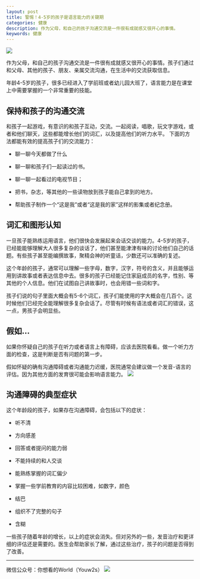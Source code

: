```yaml
---
layout: post
title: 警惕！4-5岁的孩子是语言能力的关键期
categories: 健康
description: 作为父母，和自己的孩子沟通交流是一件很有成就感又很开心的事情。
keywords: 健康
---
```

![][image-1]

作为父母，和自己的孩子沟通交流是一件很有成就感又很开心的事情。孩子们通过和父母、其他的孩子、朋友、亲属交流沟通，在生活中的交流获取信息。

年龄4-5岁的孩子，很多已经进入了学前班或者幼儿园大班了，语言能力是在课堂上中需要掌握的一个非常重要的技能。

## 保持和孩子的沟通交流
和孩子一起游戏，有意识的和孩子互动，交流。一起阅读，唱歌，玩文字游戏，或者和他们聊天，这些都能增长他们的词汇，以及提高他们的听力水平。
下面的方法都能有效的提高孩子们的交流能力：

- 聊一聊今天都做了什么

- 聊一聊和孩子们一起读过的书。

- 聊一聊一起看过的电视节目；

- 把书，杂志，等其他的一些读物放到孩子能自己拿到的地方。

- 帮助孩子制作一个“这是我”或者“这是我的家”这样的影集或者纪念册。

## 词汇和图形认知
一旦孩子能熟练运用语言，他们很快会发展起来会话交谈的能力。4-5岁的孩子，已经能能够理解大人很多复杂的谈话了，他们甚至能津津有味的讨论他们自己的话题。有些孩子甚至能编撰故事，聚精会神的听童话，少数还可以准确的复述。

这个年龄的孩子，通常可以理解一些字母，数字，汉字，符号的含义，并且能够运用到讲故事或者表达信息中去。很多的孩子已经能记住家庭成员的名字，性别、等其他的个人信息。他们在试图自己讲故事时，也会用错一些词和字。

孩子们说的句子里面大概会有5-6个词汇，孩子们能使用的字大概会在几百个。这时候他们已经完全能理解很多复杂会话了。尽管有时候有语法或者词汇的错误，这一点，男孩子会明显些。  

## 假如...
如果你怀疑自己的孩子在听力或者语言上有障碍，应该去医院看看。做一个听力方面的检查，这是判断是否有问题的第一步。

假如怀疑的确有沟通障碍或者沟通能力迟缓，医院通常会建议做一个发音-语言的评估。因为其他方面的发育很可能会影响语言能力。
![][image-2]

## 沟通障碍的典型症状
这个年龄段的孩子，如果存在沟通障碍，会包括以下的症状：
- 听不清

- 方向感差

- 回答或者提问的能力弱

- 不能持续的和人交谈

- 能熟练掌握的词汇偏少

- 掌握一些学前教育的内容比较困难，如数字，颜色

- 结巴

- 组织不了完整的句子

- 含糊

一些孩子随着年龄的增长，以上的症状会消失。但对另外的一些，发音治疗和更详细的评估还是需要的。医生会帮助家长了解，通过这些治疗，孩子的问题是否得到了改善。

---- 
微信公众号：你想看的World（Youw2s）
![][image-3]


[image-1]:	http://upload-images.jianshu.io/upload_images/3342594-ad305a838207a41b.jpg?imageMogr2/auto-orient/strip%7CimageView2/2/w/1240
[image-2]:	http://upload-images.jianshu.io/upload_images/3342594-6284e2669eeae1e5.png?imageMogr2/auto-orient/strip%7CimageView2/2/w/1240
[image-3]:	http://upload-images.jianshu.io/upload_images/3342594-dca1f89eba3e50ca.jpg?imageMogr2/auto-orient/strip%7CimageView2/2/w/1240